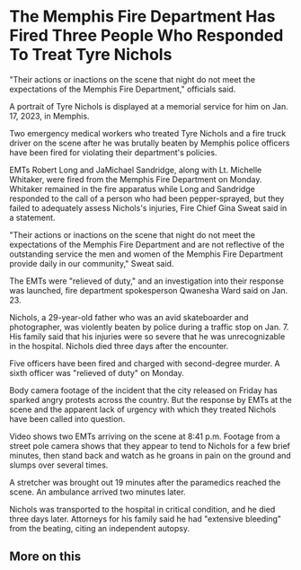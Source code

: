 # The Memphis Fire Department Has Fired Three People Who Responded To Treat Tyre Nichols

"Their actions or inactions on the scene that night do not meet the expectations of the Memphis Fire Department," officials said.

A portrait of Tyre Nichols is displayed at a memorial service for him on Jan. 17, 2023, in Memphis.

Two emergency medical workers who treated Tyre Nichols and a fire truck driver on the scene after he was brutally beaten by Memphis police officers have been fired for violating their department's policies.

EMTs Robert Long and JaMichael Sandridge, along with Lt. Michelle Whitaker, were fired from the Memphis Fire Department on Monday. Whitaker remained in the fire apparatus while Long and Sandridge responded to the call of a person who had been pepper-sprayed, but they failed to adequately assess Nichols's injuries, Fire Chief Gina Sweat said in a statement.

"Their actions or inactions on the scene that night do not meet the expectations of the Memphis Fire Department and are not reflective of the outstanding service the men and women of the Memphis Fire Department provide daily in our community," Sweat said.

The EMTs were "relieved of duty," and an investigation into their response was launched, fire department spokesperson Qwanesha Ward said on Jan. 23.

Nichols, a 29-year-old father who was an avid skateboarder and photographer, was violently beaten by police during a traffic stop on Jan. 7. His family said that his injuries were so severe that he was unrecognizable in the hospital. Nichols died three days after the encounter.

Five officers have been fired and charged with second-degree murder. A sixth officer was "relieved of duty" on Monday.

Body camera footage of the incident that the city released on Friday has sparked angry protests across the country. But the response by EMTs at the scene and the apparent lack of urgency with which they treated Nichols have been called into question.

Video shows two EMTs arriving on the scene at 8:41 p.m. Footage from a street pole camera shows that they appear to tend to Nichols for a few brief minutes, then stand back and watch as he groans in pain on the ground and slumps over several times.

A stretcher was brought out 19 minutes after the paramedics reached the scene. An ambulance arrived two minutes later.

Nichols was transported to the hospital in critical condition, and he died three days later. Attorneys for his family said he had "extensive bleeding" from the beating, citing an independent autopsy.

## More on this

